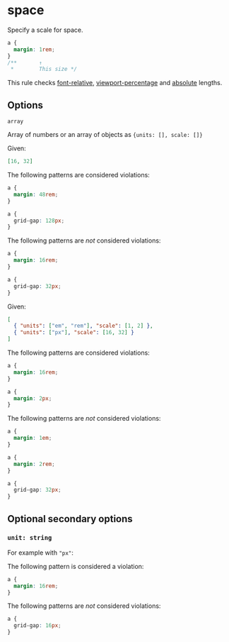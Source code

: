 # space

Specify a scale for space.

```css
a {
  margin: 1rem;
}
/**       ↑
 *        This size */
```

This rule checks [font-relative](https://drafts.csswg.org/css-values-4/#font-relative-lengths), [viewport-percentage](https://drafts.csswg.org/css-values-4/#viewport-relative-lengths) and [absolute](https://drafts.csswg.org/css-values-4/#absolute-lengths) lengths.

## Options

`array`

Array of numbers or an array of objects as `{units: [], scale: []}`

Given:

```json
[16, 32]
```

The following patterns are considered violations:

```css
a {
  margin: 48rem;
}
```

```css
a {
  grid-gap: 128px;
}
```

The following patterns are _not_ considered violations:

```css
a {
  margin: 16rem;
}
```

```css
a {
  grid-gap: 32px;
}
```

Given:

```json
[
  { "units": ["em", "rem"], "scale": [1, 2] },
  { "units": ["px"], "scale": [16, 32] }
]
```

The following patterns are considered violations:

```css
a {
  margin: 16rem;
}
```

```css
a {
  margin: 2px;
}
```

The following patterns are _not_ considered violations:

```css
a {
  margin: 1em;
}
```

```css
a {
  margin: 2rem;
}
```

```css
a {
  grid-gap: 32px;
}
```

## Optional secondary options

### `unit: string`

For example with `"px"`:

The following pattern is considered a violation:

```css
a {
  margin: 16rem;
}
```

The following patterns are _not_ considered violations:

```css
a {
  grid-gap: 16px;
}
```
